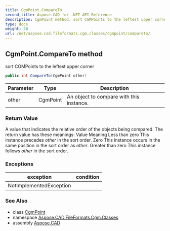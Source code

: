 ```yaml
---
title: CgmPoint.CompareTo
second_title: Aspose.CAD for .NET API Reference
description: CgmPoint method. sort CGMPoints to the leftest upper corner
type: docs
weight: 40
url: /net/aspose.cad.fileformats.cgm.classes/cgmpoint/compareto/
---
```

## CgmPoint.CompareTo method

sort CGMPoints to the leftest upper corner

```csharp
public int CompareTo(CgmPoint other)
```

| Parameter | Type | Description |
| --- | --- | --- |
| other | CgmPoint | An object to compare with this instance. |

### Return Value

A value that indicates the relative order of the objects being compared. The return value has these meanings: Value Meaning Less than zero This instance precedes *other* in the sort order. Zero This instance occurs in the same position in the sort order as *other*. Greater than zero This instance follows *other* in the sort order.

### Exceptions

| exception | condition |
| --- | --- |
| NotImplementedException |  |

### See Also

* class [CgmPoint](../)
* namespace [Aspose.CAD.FileFormats.Cgm.Classes](../../cgmpoint/)
* assembly [Aspose.CAD](../../../)


